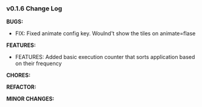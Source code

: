 ### v0.1.6 Change Log
**BUGS:**
- FIX: Fixed animate config key. Woulnd't show the tiles on animate=flase

**FEATURES:**
- FEATURES: Added basic execution counter that sorts application based on their frequency

**CHORES:**

**REFACTOR:**

**MINOR CHANGES:**

